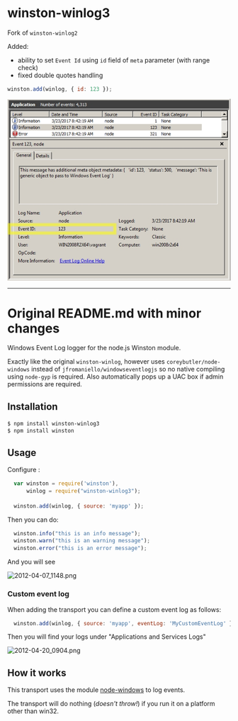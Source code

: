 # winston-winlog3

Fork of `winston-winlog2`

Added:
- ability to set `Event Id` using `id` field of `meta` parameter (with range check)
- fixed double quotes handling

```js
winston.add(winlog, { id: 123 });
```

![Event with ID](doc/img/event_with_id.jpeg)

____

# Original README.md with minor changes


Windows Event Log logger for the node.js Winston module.

Exactly like the original `winston-winlog`, however uses `coreybutler/node-windows` instead of `jfromaniello/windowseventlogjs` so no native compiling using `node-gyp` is required. Also automatically pops up a UAC box if admin permissions are required.

## Installation

    $ npm install winston-winlog3
    $ npm install winston


## Usage

Configure :

```js
  var winston = require('winston'),
      winlog = require("winston-winlog3");

  winston.add(winlog, { source: 'myapp' });
```

Then you can do:

```js
  winston.info("this is an info message");
  winston.warn("this is an warning message");
  winston.error("this is an error message");
```

And you will see

![2012-04-07_1148.png](http://joseoncodecom.ipage.com/wp-content/uploads/images/2012-04-07_1148.png)

### Custom event log

When adding the transport you can define a custom event log as follows:

```js
  winston.add(winlog, { source: 'myapp', eventLog: 'MyCustomEventLog' });
```

Then you will find your logs under "Applications and Services Logs"

![2012-04-20_0904.png](http://joseoncodecom.ipage.com/wp-content/uploads/images/2012-04-20_0904.png)

## How it works

This transport uses the module [node-windows](https://github.com/coreybutler/node-windows) to log events. 

The transport will do nothing (*doesn't throw!*) if you run it on a platform other than win32.
